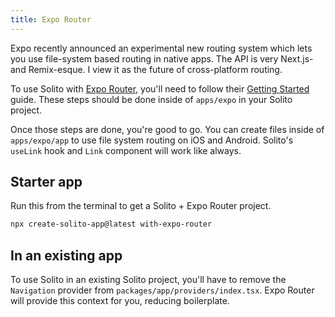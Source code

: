 ```yaml
---
title: Expo Router
---
```


Expo recently announced an experimental new routing system which lets you use file-system based routing in native apps. The API is very Next.js- and Remix-esque. I view it as the future of cross-platform routing.

To use Solito with [Expo Router](https://expo.github.io/router/), you'll need to follow their [Getting Started](https://expo.github.io/router/docs/intro#getting-started) guide. These steps should be done inside of `apps/expo` in your Solito project.

Once those steps are done, you're good to go. You can create files inside of `apps/expo/app` to use file system routing on iOS and Android. Solito's `useLink` hook and `Link` component will work like always.

## Starter app

Run this from the terminal to get a Solito + Expo Router project.

```sh
npx create-solito-app@latest with-expo-router
```

## In an existing app

To use Solito in an existing Solito project, you'll have to remove the `Navigation` provider from `packages/app/providers/index.tsx`. Expo Router will provide this context for you, reducing boilerplate.
